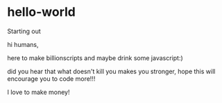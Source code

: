 # hello-world
Starting out

hi humans,

here to make billionscripts and maybe drink some javascript:)


did you hear that what doesn't kill you makes you stronger, 
hope this will encourage you to code more!!!

I love to make money!
